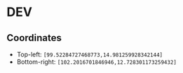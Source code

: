 # DEV

## Coordinates

* Top-left: `[99.52284727468773,14.981259928342144]`
* Bottom-right: `[102.2016701846946,12.728301173259432]`
